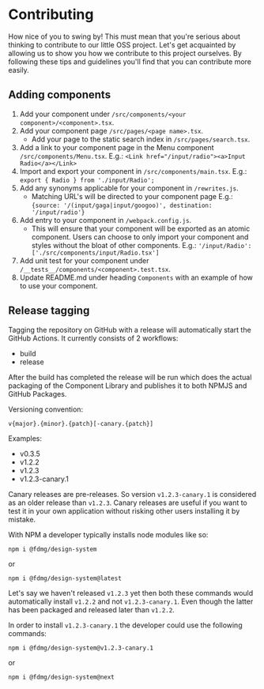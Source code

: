 # Contributing

How nice of you to swing by!
This must mean that you're serious about thinking to contribute to our little OSS project.
Let's get acquainted by allowing us to show you how we contribute to this project ourselves.
By following these tips and guidelines you'll find that you can contribute more easily.

## Adding components

1. Add your component under `/src/components/<your component>/<component>.tsx`.
1. Add your component page `/src/pages/<page name>.tsx`.
    - Add your page to the static search index in `/src/pages/search.tsx`.
1. Add a link to your component page in the Menu component `/src/components/Menu.tsx`.
   E.g.: `<Link href="/input/radio"><a>Input Radio</a></Link>`
1. Import and export your component in `/src/components/main.tsx`.
   E.g.: `export { Radio } from './input/Radio';`
1. Add any synonyms applicable for your component in `/rewrites.js`.
    - Matching URL's will be directed to your component page
      E.g.: `{source: '/(input/gaga|input/googoo)', destination: '/input/radio'}`
1. Add entry to your component in `/webpack.config.js`.
    - This will ensure that your component will be exported as an atomic component. Users can choose to only import your component and styles without the bloat of other components.
      E.g.: `'/input/Radio': ['./src/components/input/Radio.tsx']`
1. Add unit test for your component under `/__tests__/components/<component>.test.tsx`.
1. Update README.md under heading `Components` with an example of how to use your component.

## Release tagging

Tagging the repository on GitHub with a release will automatically start the GitHub Actions. It currently consists of 2 workflows:

-   build
-   release

After the build has completed the release will be run which does the actual packaging of the Component Library and publishes it to both NPMJS and GitHub Packages.

Versioning convention:

`v{major}.{minor}.{patch}[-canary.{patch}]`

Examples:

-   v0.3.5
-   v1.2.2
-   v1.2.3
-   v1.2.3-canary.1

Canary releases are pre-releases. So version `v1.2.3-canary.1` is considered as an older release than `v1.2.3`. Canary releases are useful if you want to test it in your own application without risking other users installing it by mistake.

With NPM a developer typically installs node modules like so:

`npm i @fdmg/design-system`

or

`npm i @fdmg/design-system@latest`

Let's say we haven't released `v1.2.3` yet then both these commands would automatically install `v1.2.2` and not `v1.2.3-canary.1`. Even though the latter has been packaged and released later than `v1.2.2`.

In order to install `v1.2.3-canary.1` the developer could use the following commands:

`npm i @fdmg/design-system@v1.2.3-canary.1`

or

`npm i @fdmg/design-system@next`
